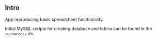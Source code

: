 ## Intro

App reproducing basic spreadsheet functionality.

Initial MySQL scripts for creating database and tables can be found in the `resources/` dir.